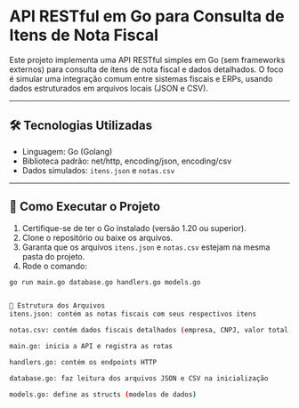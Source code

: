 # API RESTful em Go para Consulta de Itens de Nota Fiscal

Este projeto implementa uma API RESTful simples em Go (sem frameworks externos) para consulta de itens de nota fiscal e dados detalhados. O foco é simular uma integração comum entre sistemas fiscais e ERPs, usando dados estruturados em arquivos locais (JSON e CSV).

---

## 🛠 Tecnologias Utilizadas

- Linguagem: Go (Golang)
- Biblioteca padrão: net/http, encoding/json, encoding/csv
- Dados simulados: `itens.json` e `notas.csv`

---

## 🚀 Como Executar o Projeto

1. Certifique-se de ter o Go instalado (versão 1.20 ou superior).
2. Clone o repositório ou baixe os arquivos.
3. Garanta que os arquivos `itens.json` e `notas.csv` estejam na mesma pasta do projeto.
4. Rode o comando:

```bash
go run main.go database.go handlers.go models.go


📂 Estrutura dos Arquivos
itens.json: contém as notas fiscais com seus respectivos itens

notas.csv: contém dados fiscais detalhados (empresa, CNPJ, valor total, etc)

main.go: inicia a API e registra as rotas

handlers.go: contém os endpoints HTTP

database.go: faz leitura dos arquivos JSON e CSV na inicialização

models.go: define as structs (modelos de dados)
